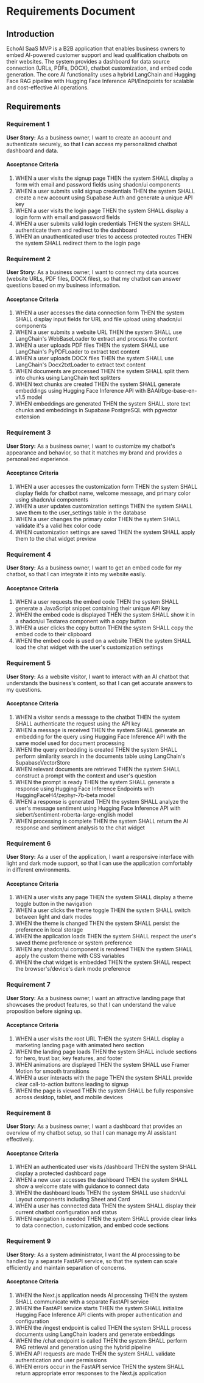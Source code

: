 # Requirements Document

## Introduction

EchoAI SaaS MVP is a B2B application that enables business owners to embed AI-powered customer support and lead qualification chatbots on their websites. The system provides a dashboard for data source connection (URLs, PDFs, DOCX), chatbot customization, and embed code generation. The core AI functionality uses a hybrid LangChain and Hugging Face RAG pipeline with Hugging Face Inference API/Endpoints for scalable and cost-effective AI operations.

## Requirements

### Requirement 1

**User Story:** As a business owner, I want to create an account and authenticate securely, so that I can access my personalized chatbot dashboard and data.

#### Acceptance Criteria

1. WHEN a user visits the signup page THEN the system SHALL display a form with email and password fields using shadcn/ui components
2. WHEN a user submits valid signup credentials THEN the system SHALL create a new account using Supabase Auth and generate a unique API key
3. WHEN a user visits the login page THEN the system SHALL display a login form with email and password fields
4. WHEN a user submits valid login credentials THEN the system SHALL authenticate them and redirect to the dashboard
5. WHEN an unauthenticated user tries to access protected routes THEN the system SHALL redirect them to the login page

### Requirement 2

**User Story:** As a business owner, I want to connect my data sources (website URLs, PDF files, DOCX files), so that my chatbot can answer questions based on my business information.

#### Acceptance Criteria

1. WHEN a user accesses the data connection form THEN the system SHALL display input fields for URL and file upload using shadcn/ui components
2. WHEN a user submits a website URL THEN the system SHALL use LangChain's WebBaseLoader to extract and process the content
3. WHEN a user uploads PDF files THEN the system SHALL use LangChain's PyPDFLoader to extract text content
4. WHEN a user uploads DOCX files THEN the system SHALL use LangChain's Docx2txtLoader to extract text content
5. WHEN documents are processed THEN the system SHALL split them into chunks using LangChain text splitters
6. WHEN text chunks are created THEN the system SHALL generate embeddings using Hugging Face Inference API with BAAI/bge-base-en-v1.5 model
7. WHEN embeddings are generated THEN the system SHALL store text chunks and embeddings in Supabase PostgreSQL with pgvector extension

### Requirement 3

**User Story:** As a business owner, I want to customize my chatbot's appearance and behavior, so that it matches my brand and provides a personalized experience.

#### Acceptance Criteria

1. WHEN a user accesses the customization form THEN the system SHALL display fields for chatbot name, welcome message, and primary color using shadcn/ui components
2. WHEN a user updates customization settings THEN the system SHALL save them to the user_settings table in the database
3. WHEN a user changes the primary color THEN the system SHALL validate it's a valid hex color code
4. WHEN customization settings are saved THEN the system SHALL apply them to the chat widget preview

### Requirement 4

**User Story:** As a business owner, I want to get an embed code for my chatbot, so that I can integrate it into my website easily.

#### Acceptance Criteria

1. WHEN a user requests the embed code THEN the system SHALL generate a JavaScript snippet containing their unique API key
2. WHEN the embed code is displayed THEN the system SHALL show it in a shadcn/ui Textarea component with a copy button
3. WHEN a user clicks the copy button THEN the system SHALL copy the embed code to their clipboard
4. WHEN the embed code is used on a website THEN the system SHALL load the chat widget with the user's customization settings

### Requirement 5

**User Story:** As a website visitor, I want to interact with an AI chatbot that understands the business's content, so that I can get accurate answers to my questions.

#### Acceptance Criteria

1. WHEN a visitor sends a message to the chatbot THEN the system SHALL authenticate the request using the API key
2. WHEN a message is received THEN the system SHALL generate an embedding for the query using Hugging Face Inference API with the same model used for document processing
3. WHEN the query embedding is created THEN the system SHALL perform similarity search in the documents table using LangChain's SupabaseVectorStore
4. WHEN relevant documents are retrieved THEN the system SHALL construct a prompt with the context and user's question
5. WHEN the prompt is ready THEN the system SHALL generate a response using Hugging Face Inference Endpoints with HuggingFaceH4/zephyr-7b-beta model
6. WHEN a response is generated THEN the system SHALL analyze the user's message sentiment using Hugging Face Inference API with siebert/sentiment-roberta-large-english model
7. WHEN processing is complete THEN the system SHALL return the AI response and sentiment analysis to the chat widget

### Requirement 6

**User Story:** As a user of the application, I want a responsive interface with light and dark mode support, so that I can use the application comfortably in different environments.

#### Acceptance Criteria

1. WHEN a user visits any page THEN the system SHALL display a theme toggle button in the navigation
2. WHEN a user clicks the theme toggle THEN the system SHALL switch between light and dark modes
3. WHEN the theme is changed THEN the system SHALL persist the preference in local storage
4. WHEN the application loads THEN the system SHALL respect the user's saved theme preference or system preference
5. WHEN any shadcn/ui component is rendered THEN the system SHALL apply the custom theme with CSS variables
6. WHEN the chat widget is embedded THEN the system SHALL respect the browser's/device's dark mode preference

### Requirement 7

**User Story:** As a business owner, I want an attractive landing page that showcases the product features, so that I can understand the value proposition before signing up.

#### Acceptance Criteria

1. WHEN a user visits the root URL THEN the system SHALL display a marketing landing page with animated hero section
2. WHEN the landing page loads THEN the system SHALL include sections for hero, trust bar, key features, and footer
3. WHEN animations are displayed THEN the system SHALL use Framer Motion for smooth transitions
4. WHEN a user interacts with the page THEN the system SHALL provide clear call-to-action buttons leading to signup
5. WHEN the page is viewed THEN the system SHALL be fully responsive across desktop, tablet, and mobile devices

### Requirement 8

**User Story:** As a business owner, I want a dashboard that provides an overview of my chatbot setup, so that I can manage my AI assistant effectively.

#### Acceptance Criteria

1. WHEN an authenticated user visits /dashboard THEN the system SHALL display a protected dashboard page
2. WHEN a new user accesses the dashboard THEN the system SHALL show a welcome state with guidance to connect data
3. WHEN the dashboard loads THEN the system SHALL use shadcn/ui Layout components including Sheet and Card
4. WHEN a user has connected data THEN the system SHALL display their current chatbot configuration and status
5. WHEN navigation is needed THEN the system SHALL provide clear links to data connection, customization, and embed code sections

### Requirement 9

**User Story:** As a system administrator, I want the AI processing to be handled by a separate FastAPI service, so that the system can scale efficiently and maintain separation of concerns.

#### Acceptance Criteria

1. WHEN the Next.js application needs AI processing THEN the system SHALL communicate with a separate FastAPI service
2. WHEN the FastAPI service starts THEN the system SHALL initialize Hugging Face Inference API clients with proper authentication and configuration
3. WHEN the /ingest endpoint is called THEN the system SHALL process documents using LangChain loaders and generate embeddings
4. WHEN the /chat endpoint is called THEN the system SHALL perform RAG retrieval and generation using the hybrid pipeline
5. WHEN API requests are made THEN the system SHALL validate authentication and user permissions
6. WHEN errors occur in the FastAPI service THEN the system SHALL return appropriate error responses to the Next.js application

